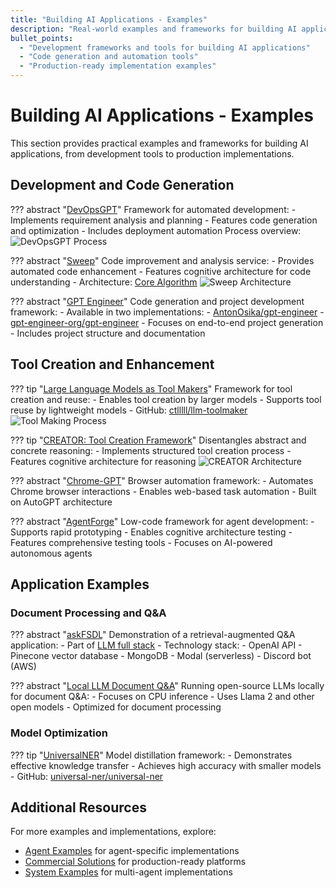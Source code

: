 ```yaml
---
title: "Building AI Applications - Examples"
description: "Real-world examples and frameworks for building AI applications"
bullet_points:
  - "Development frameworks and tools for building AI applications"
  - "Code generation and automation tools"
  - "Production-ready implementation examples"
---
```


# Building AI Applications - Examples

This section provides practical examples and frameworks for building AI applications, from development tools to production implementations.

## Development and Code Generation

??? abstract "[DevOpsGPT](https://github.com/kuafuai/DevOpsGPT)"
    Framework for automated development:
    - Implements requirement analysis and planning
    - Features code generation and optimization
    - Includes deployment automation
    Process overview:
    ![DevOpsGPT Process](https://github.com/ianderrington/genai/assets/76016868/5e60c94c-7c03-4667-ae5f-3a9282cf30c4)

??? abstract "[Sweep](https://github.com/sweepai/sweep)"
    Code improvement and analysis service:
    - Provides automated code enhancement
    - Features cognitive architecture for code understanding
    - Architecture: [Core Algorithm](https://docs.sweep.dev/blogs/sweeps-core-algo)
    ![Sweep Architecture](https://docs.sweep.dev/_next/static/media/flowchart.15fed92e.svg)

??? abstract "[GPT Engineer](https://github.com/AntonOsika/gpt-engineer)"
    Code generation and project development framework:
    - Available in two implementations:
      - [AntonOsika/gpt-engineer](https://github.com/AntonOsika/gpt-engineer)
      - [gpt-engineer-org/gpt-engineer](https://github.com/gpt-engineer-org/gpt-engineer)
    - Focuses on end-to-end project generation
    - Includes project structure and documentation

## Tool Creation and Enhancement

??? tip "[Large Language Models as Tool Makers](https://arxiv.org/pdf/2305.17126.pdf)"
    Framework for tool creation and reuse:
    - Enables tool creation by larger models
    - Supports tool reuse by lightweight models
    - GitHub: [ctlllll/llm-toolmaker](https://github.com/ctlllll/llm-toolmaker)
    ![Tool Making Process](https://github.com/ianderrington/general/assets/76016868/fc0d79fd-54b7-493b-93a4-5eafd76584a6)

??? tip "[CREATOR: Tool Creation Framework](https://arxiv.org/pdf/2305.14318.pdf)"
    Disentangles abstract and concrete reasoning:
    - Implements structured tool creation process
    - Features cognitive architecture for reasoning
    ![CREATOR Architecture](https://github.com/ianderrington/general/assets/76016868/0762aaaf-871e-495c-b560-f4e019c8020e)

??? abstract "[Chrome-GPT](https://github.com/richardyc/Chrome-GPT)"
    Browser automation framework:
    - Automates Chrome browser interactions
    - Enables web-based task automation
    - Built on AutoGPT architecture

??? abstract "[AgentForge](https://github.com/DataBassGit/AgentForge)"
    Low-code framework for agent development:
    - Supports rapid prototyping
    - Enables cognitive architecture testing
    - Features comprehensive testing tools
    - Focuses on AI-powered autonomous agents

## Application Examples

### Document Processing and Q&A

??? abstract "[askFSDL](https://github.com/the-full-stack/ask-fsdl)"
    Demonstration of a retrieval-augmented Q&A application:
    - Part of [LLM full stack](https://fullstackdeeplearning.com/llm-bootcamp/spring-2023/askfsdl-walkthrough/)
    - Technology stack:
      - OpenAI API
      - Pinecone vector database
      - MongoDB
      - Modal (serverless)
      - Discord bot (AWS)

??? abstract "[Local LLM Document Q&A](https://github.com/kennethleungty/Llama-2-Open-Source-LLM-CPU-Inference)"
    Running open-source LLMs locally for document Q&A:
    - Focuses on CPU inference
    - Uses Llama 2 and other open models
    - Optimized for document processing

### Model Optimization

??? tip "[UniversalNER](https://arxiv.org/pdf/2308.03279.pdf)"
    Model distillation framework:
    - Demonstrates effective knowledge transfer
    - Achieves high accuracy with smaller models
    - GitHub: [universal-ner/universal-ner](https://github.com/universal-ner/universal-ner)

## Additional Resources

For more examples and implementations, explore:
- [Agent Examples](../../agents/examples/index.md) for agent-specific implementations
- [Commercial Solutions](../../agents/examples/commercial.md) for production-ready platforms
- [System Examples](../../agents/systems/examples.md) for multi-agent implementations
